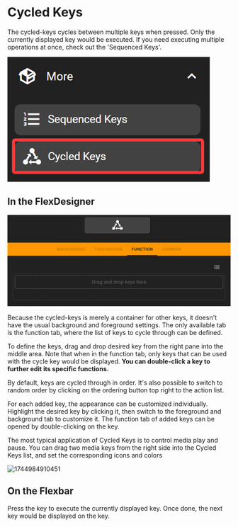 # Cycled Keys

The cycled-keys cycles between multiple keys when pressed. Only the currently displayed key would be executed. If you need executing multiple operations at once, check out the 'Sequenced Keys'.

![1744984891965](image/cycled_keys/1744984891965.png)

## In the FlexDesigner

![1744985015552](image/cycled_keys/1744985015552.png)

Because the cycled-keys is merely a container for other keys, it doesn't have the usual background and foreground settings. The only available tab is the function tab, where the list of keys to cycle through can be defined.

To define the keys, drag and drop desired key from the right pane into the middle area. Note that when in the function tab, only keys that can be used with the cycle key would be displayed. **You can double-click a key to further edit its specific functions.**

By default, keys are cycled through in order. It's also possible to switch to random order by clicking on the ordering button top right to the action list.

For each added key, the appearance can be customized individually. Highlight the desired key by clicking it, then switch to the foreground and background tab to customize it. The function tab of added keys can be opened by double-clicking on the key.

The most typical application of Cycled Keys is to control media play and pause. You can drag two media keys from the right side into the Cycled Keys list, and set the corresponding icons and colors

![1744984910451](https://file+.vscode-resource.vscode-cdn.net/c%3A/Users/tongy/Develop/FlexDocumentation/docs/source/functions/more/image/cycled_keys/1744984910451.png)

## On the Flexbar

Press the key to execute the currently displayed key. Once done, the next key would be displayed on the key.
